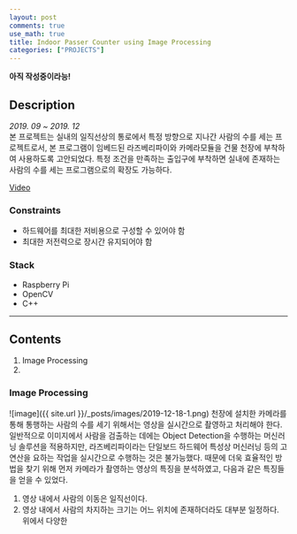 ```yaml
---
layout: post
comments: true
use_math: true
title: Indoor Passer Counter using Image Processing
categories: ["PROJECTS"]
---
```


**아직 작성중이라능!**   

## Description
*2019. 09 ~ 2019. 12*   
본 프로젝트는 실내의 일직선상의 통로에서 특정 방향으로 지나간 사람의 수를 세는 프로젝트로서, 본 프로그램이 임베드된 라즈베리파이와 카메라모듈을 건물 천장에 부착하여 사용하도록 고안되었다. 특정 조건을 만족하는 출입구에 부착하면 실내에 존재하는 사람의 수를 세는 프로그램으로의 확장도 가능하다.

[Video](https://www.youtube.com/watch?v=Qzbkb-v91pE)

### Constraints
+ 하드웨어를 최대한 저비용으로 구성할 수 있어야 함
+ 최대한 저전력으로 장시간 유지되어야 함

### Stack
+ Raspberry Pi
+ OpenCV
+ C++ 

------------------

## Contents
1. Image Processing
2. 

### Image Processing
![image]({{ site.url }}/_posts/images/2019-12-18-1.png)
천장에 설치한 카메라를 통해 통행하는 사람의 수를 세기 위해서는 영상을 실시간으로 촬영하고 처리해야 한다. 일반적으로 이미지에서 사람을 검출하는 데에는 Object Detection을 수행하는 머신러닝 솔루션을 적용하지만, 라즈베리파이라는 단일보드 하드웨어 특성상 머신러닝 등의 고연산을 요하는 작업을 실시간으로 수행하는 것은 불가능했다. 때문에 더욱 효율적인 방법을 찾기 위해 먼저 카메라가 촬영하는 영상의 특징을 분석하였고, 다음과 같은 특징들을 얻을 수 있었다.   
1. 영상 내에서 사람의 이동은 일직선이다.
2. 영상 내에서 사람의 차지하는 크기는 어느 위치에 존재하더라도 대부분 일정하다.
위에서 다양한 

#### 